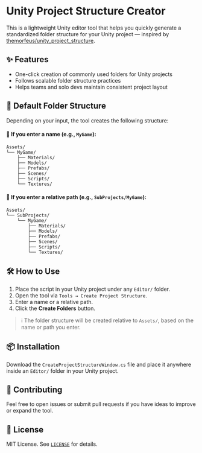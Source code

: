 # Unity Project Structure Creator

This is a lightweight Unity editor tool that helps you quickly generate a standardized folder structure for your Unity project — inspired by [themorfeus/unity_project_structure](https://github.com/themorfeus/unity_project_structure).

## ✨ Features

- One-click creation of commonly used folders for Unity projects
- Follows scalable folder structure practices
- Helps teams and solo devs maintain consistent project layout

## 📁 Default Folder Structure

Depending on your input, the tool creates the following structure:

#### 🔹 If you enter a name (e.g., `MyGame`):

```
Assets/
└── MyGame/
    ├── Materials/
    ├── Models/
    ├── Prefabs/
    ├── Scenes/
    ├── Scripts/
    └── Textures/
```

#### 🔹 If you enter a relative path (e.g., `SubProjects/MyGame`):

```
Assets/
└── SubProjects/
    └── MyGame/
        ├── Materials/
        ├── Models/
        ├── Prefabs/
        ├── Scenes/
        ├── Scripts/
        └── Textures/
```

## 🛠️ How to Use

1. Place the script in your Unity project under any `Editor/` folder.
2. Open the tool via `Tools → Create Project Structure`.
3. Enter a name or a relative path.
4. Click the **Create Folders** button.
> ℹ️ The folder structure will be created relative to `Assets/`, based on the name or path you enter.

## 📦 Installation

Download the `CreateProjectStructureWindow.cs` file and place it anywhere inside an `Editor/` folder in your Unity project.

## 🤝 Contributing

Feel free to open issues or submit pull requests if you have ideas to improve or expand the tool.

## 🪪 License

MIT License. See [`LICENSE`](LICENSE) for details.
